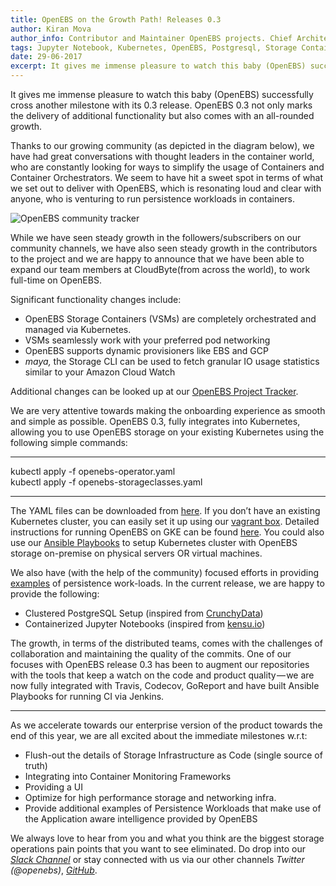```yaml
---
title: OpenEBS on the Growth Path! Releases 0.3
author: Kiran Mova
author_info: Contributor and Maintainer OpenEBS projects. Chief Architect MayaData. Kiran leads overall architecture & is responsible for architecting, solution design & customer adoption of OpenEBS. 
tags: Jupyter Notebook, Kubernetes, OpenEBS, Postgresql, Storage Containers
date: 29-06-2017
excerpt: It gives me immense pleasure to watch this baby (OpenEBS) successfully cross another milestone with its 0.3 release. 
---
```


It gives me immense pleasure to watch this baby (OpenEBS) successfully cross another milestone with its 0.3 release. OpenEBS 0.3 not only marks the delivery of additional functionality but also comes with an all-rounded growth.

Thanks to our growing community (as depicted in the diagram below), we have had great conversations with thought leaders in the container world, who are constantly looking for ways to simplify the usage of Containers and Container Orchestrators. We seem to have hit a sweet spot in terms of what we set out to deliver with OpenEBS, which is resonating loud and clear with anyone, who is venturing to run persistence workloads in containers.

![OpenEBS community tracker](https://cdn-images-1.medium.com/max/800/1*wnMG__-zl8yO06f7AAJh5w.png)  

While we have seen steady growth in the followers/subscribers on our community channels, we have also seen steady growth in the contributors to the project and we are happy to announce that we have been able to expand our team members at CloudByte(from across the world), to work full-time on OpenEBS.

Significant functionality changes include:

- OpenEBS Storage Containers (VSMs) are completely orchestrated and managed via Kubernetes.
- VSMs seamlessly work with your preferred pod networking
- OpenEBS supports dynamic provisioners like EBS and GCP
- *maya,* the Storage CLI can be used to fetch granular IO usage statistics similar to your Amazon Cloud Watch

Additional changes can be looked up at our [OpenEBS Project Tracker](https://github.com/openebs/openebs/wiki/Project-Tracker).

We are very attentive towards making the onboarding experience as smooth and simple as possible. OpenEBS 0.3, fully integrates into Kubernetes, allowing you to use OpenEBS storage on your existing Kubernetes using the following simple commands:

---

kubectl apply -f openebs-operator.yaml  
kubectl apply -f openebs-storageclasses.yaml

---

The YAML files can be downloaded from [here](https://github.com/openebs/openebs/tree/master/k8s). If you don’t have an existing Kubernetes cluster, you can easily set it up using our [vagrant box](https://blog.openebs.io/multi-node-kubernetes-1-6-cluster-provisioning-made-easy-using-sandbox-vagrant-box-53dfc2ecc3cd). Detailed instructions for running OpenEBS on GKE can be found [here](https://github.com/openebs/openebs/blob/master/k8s/hyperconverged/tutorial-configure-openebs-gke.md). You could also use our [Ansible Playbooks](https://github.com/openebs/openebs/blob/master/e2e/ansible/openebs-on-premise-deployment-guide.md) to setup Kubernetes cluster with OpenEBS storage on-premise on physical servers OR virtual machines.

We also have (with the help of the community) focused efforts in providing [examples](https://github.com/openebs/openebs/tree/master/k8s/demo) of persistence work-loads. In the current release, we are happy to provide the following:

- Clustered PostgreSQL Setup (inspired from [CrunchyData](https://www.crunchydata.com/))
- Containerized Jupyter Notebooks (inspired from [kensu.io](http://www.kensu.io/))

The growth, in terms of the distributed teams, comes with the challenges of collaboration and maintaining the quality of the commits. One of our focuses with OpenEBS release 0.3 has been to augment our repositories with the tools that keep a watch on the code and product quality — we are now fully integrated with Travis, Codecov, GoReport and have built Ansible Playbooks for running CI via Jenkins.

---

As we accelerate towards our enterprise version of the product towards the end of this year, we are all excited about the immediate milestones w.r.t:

- Flush-out the details of Storage Infrastructure as Code (single source of truth)
- Integrating into Container Monitoring Frameworks
- Providing a UI
- Optimize for high performance storage and networking infra.
- Provide additional examples of Persistence Workloads that make use of the Application aware intelligence provided by OpenEBS

We always love to hear from you and what you think are the biggest storage operations pain points that you want to see eliminated. Do drop into our [*Slack Channel*](http://slack.openebs.io) or stay connected with us via our other channels *Twitter (@openebs)*, [*GitHub*](https://github.com/openebs/openebs/).
